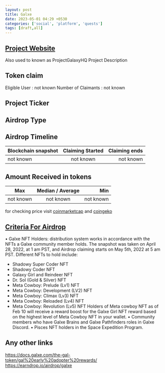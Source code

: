 ```yaml
---
layout: post
title: Galxe
date: 2023-05-01 04:29 +0530
categories: ['social', 'platform', 'quests']
tags: [draft,all]
---
```





## [Project Website](https://galxe.com/)

Also used to known as ProjectGalaxyHQ
 Project Description

## Token claim

Eligible User : not known
Number of Claimants : not known

## Project Ticker

## Airdrop Type

## Airdrop Timeline

| Blockchain snapshot     | Claiming Started           | Claiming ends    |
| ----------------------- |:--------------------------:| ----------------:|
|       not known         |        not known           |   not known      |

## Amount Received in tokens

| Max        |    Median / Average  |       Min    |
| ---------- |:--------------------:| ------------:|
| not known  |     not known        |  not known   |

for checking price visit [coinmarketcap](https://coinmarketcap.com/currencies/) and [coingeko](https://www.coingecko.com/en/coins/)

## [Criteria For Airdrop](https://docs.galxe.com/the-gal-token/gal%20early%20adopter%20rewards/)

• Galxe NFT Holders: distribution system works in accordance with the NFTs a Galxe community member holds. The snapshot was taken on April 28, 2022, at 1 am PST, and Airdrop claiming starts on May 5th, 2022 at 5 am PST.
Different NFTs to hold include:

- Shadowy Super Coder NFT
- Shadowy Coder NFT
- Galaxy Girl and Reindeer NFT
- Dr. Sol (Gold & Silver) NFT
- Meta Cowboy: Prelude (Lv1) NFT
- Meta Cowboy: Development (LV2) NFT
- Meta Cowboy: Climax (Lv3) NFT
- Meta Cowboy: Reloaded (Lv4) NFT
- Meta Cowboy: Revolution (Lv5) NFT
Holders of Meta cowboy NFT as of Feb 10 will receive a reward boost for the Galxe Girl NFT reward based on the highest level of Meta Cowboy NFT in your wallet.
• Community members who have Galxe Brains and Galxe Pathfinders roles in Galxe Discord.
• Pisces NFT holders in the Space Expedition Program.

## Any other links

<https://docs.galxe.com/the-gal-token/gal%20early%20adopter%20rewards/>
<https://earndrop.io/airdrop/galxe>
